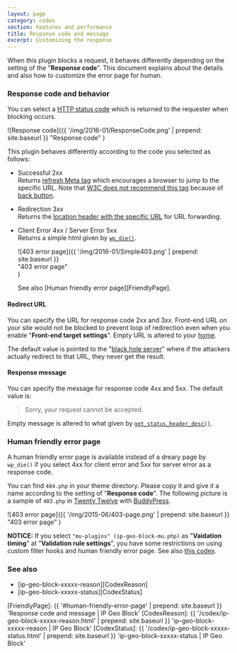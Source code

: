 ```yaml
---
layout: page
category: codex
section: Features and performance
title: Response code and message
excerpt: Customizing the response
---
```


When this plugin blocks a request, it behaves differently depending on the 
setting of the "**Response code**". This document explains about the details 
and also how to customize the error page for human.

<!--more-->

### Response code and behavior ###

You can select a [HTTP status code][StatusCode] which is returned to the 
requester when blocking occurs.

![Response code]({{ '/img/2016-01/ResponseCode.png' | prepend: site.baseurl }}
 "Response code"
)

This plugin behaves differently according to the code you selected as follows:

- Successful 2xx  
  Returns [refresh Meta tag][Refresh] which encourages a browser to jump to 
  the specific URL. Note that [W3C does not recommend this tag][W3C-Refresh] 
  because of [back button][RefreshIssue].

- Redirection 3xx  
  Returns the [location header with the specific URL][URL-redirect] for URL 
  forwarding.

- Client Error 4xx / Server Error 5xx  
  Returns a simple html given by [`wp_die()`][WP_DIE].  
  
  ![403 error page]({{ '/img/2016-01/Simple403.png' | prepend: site.baseurl }}  
   "403 error page"  
  )
  
  See also [Human friendly error page][FriendlyPage].

#### Redirect URL ####

You can specify the URL for response code 2xx and 3xx. Front-end URL on your 
site would not be blocked to prevent loop of redirection even when you enable 
"**Front-end target settings**". Empty URL is altered to your [home][HOME-URL].

The default value is pointed to the "[black hole server][BlackHole]" where 
if the attackers actually redirect to that URL, they never get the result.

#### Response message ####

You can specify the message for response code 4xx and 5xx. The default value 
is:

> Sorry, your request cannot be accepted.

Empty message is altered to what given by 
[`get_status_header_desc()`][GetStatus].

### Human friendly error page ###

A human friendly error page is available instead of a dreary page by `wp_die()`
if you select 4xx for client error and 5xx for server error as a response code.

You can find `404.php` in your theme directory. Please copy it and give it a 
name according to the setting of "**Response code**". The following picture is 
a sample of `403.php` in [Twenty Twelve][TwentyTwelve] with 
[BuddyPress][BuddyPress].

![403 error page]({{ '/img/2015-06/403-page.png' | prepend: site.baseurl }}
 "403 error page"
)

<div class="alert alert-warning">
	<strong>NOTICE:</strong>
	If you select <code>"mu-plugins" (ip-geo-block-mu.php)</code> as 
	"<strong>Vaidation timing</strong>" at 
	"<strong>Validation rule settings</strong>", you have some restrictions on 
	using custom filter hooks and human friendly error page. See also 
	<a href="/codex/validation-timing.html" title="Validation timing | IP Geo Block">this codex</a>.
</div>

### See also ###

- [ip-geo-block-xxxxx-reason][CodexReason]
- [ip-geo-block-xxxxx-status][CodexStatus]

[IP-Geo-Block]: https://wordpress.org/plugins/ip-geo-block/ "WordPress › IP Geo Block « WordPress Plugins"
[StatusCode]:   https://tools.ietf.org/html/rfc2616#section-10 "RFC 2616 - Hypertext Transfer Protocol -- HTTP/1.1"
[Refresh]:      https://stackoverflow.com/questions/283752/refresh-http-header "'Refresh' HTTP header - Stack Overflow"
[W3C-Refresh]:  https://www.w3.org/TR/WCAG10-HTML-TECHS/#meta-element "HTML Techniques for Web Content Accessibility Guidelines 1.0"
[RefreshIssue]: https://www.w3.org/QA/Tips/reback "Use standard redirects - don't break the back button! - Quality Web Tips"
[HOME-URL]:     https://codex.wordpress.org/Function_Reference/home_url "Function Reference/home url &laquo; WordPress Codex"
[BlackHole]:    https://blackhole.webpagetest.org/ "blackhole.webpagetest.org"
[WP_DIE]:       https://codex.wordpress.org/Function_Reference/wp_die "Function Reference/wp die « WordPress Codex"
[GetStatus]:    https://developer.wordpress.org/reference/functions/get_status_header_desc/ "WordPress › get_status_header_desc() | Function | WordPress Developer Resources"
[TwentyTwelve]: https://wordpress.org/themes/twentytwelve/ "WordPress › Twenty Twelve « Free WordPress Themes"
[URL-redirect]: https://en.wikipedia.org/wiki/URL_redirection#HTTP_status_codes_3xx "URL redirection - Wikipedia"
[BuddyPress]:   https://buddypress.org/ "BuddyPress.org"
[FriendlyPage]: {{ '#human-friendly-error-page'            | prepend: site.baseurl }} 'Response code and message | IP Geo Block'
[CodexReason]:  {{ '/codex/ip-geo-block-xxxxx-reason.html' | prepend: site.baseurl }} 'ip-geo-block-xxxxx-reason | IP Geo Block'
[CodexStatus]:  {{ '/codex/ip-geo-block-xxxxx-status.html' | prepend: site.baseurl }} 'ip-geo-block-xxxxx-status | IP Geo Block'
